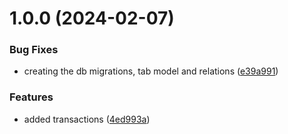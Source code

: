 # 1.0.0 (2024-02-07)


### Bug Fixes

* creating the db migrations, tab model and relations ([e39a991](https://github.com/AndreyTodorov/keep-tabs/commit/e39a991b9d20e0dcb47d058e6f57ecb497581644))


### Features

* added transactions ([4ed993a](https://github.com/AndreyTodorov/keep-tabs/commit/4ed993a69d7df80a453a3ed5cfa7fd2158f8f2de))
